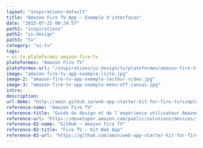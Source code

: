 ```yaml
---
layout: "inspirations-default"
title: "Amazon Fire TV App – Exemple d'interfaces"
date: "2015-07-25 00:24:57"
path1: "inspirations"
path2: "ui-design"
path3: "tv"
category: "ui-tv"
tags:
- ui-tv-plateformes-amazon-fire-tv
plateformes: "Amazon Fire TV"
plateformes-url: "/inspirations/ui-design/tv/plateformes/amazon-fire-tv/"
image: "amazon-fire-tv-app-exemple-liste.jpg"
image-2: "amazon-fire-tv-app-exemple-lecteur-video.jpg"
image-3: "amazon-fire-tv-app-exemple-menu-off-canvas.jpg"
intro:
description:
url-demo: "http://amzn.github.io/web-app-starter-kit-for-fire-tv/simple-themes/"
reference-name: "Amazon Fire TV"
reference-title: "Guide du design et de l'expérience utilisateur Amazon Fire TV"
reference-url: "https://developer.amazon.com/public/solutions/devices/fire-tv/docs/design-and-user-experience-guidelines"
reference-02-name: "GitHub – Amazon Fire TV"
reference-02-title: "Fire TV – Kit Web App"
reference-02-url: "https://github.com/amzn/web-app-starter-kit-for-fire-tv"
---
```

